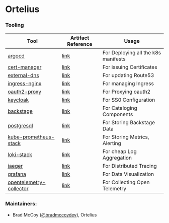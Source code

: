 # Ortelius

### Tooling

| Tool | Artifact Reference | Usage |
| --- | --- | --- |
| [argocd](https://) | [link](http://artifacthub.io) | For Deploying all the k8s manifests |
| [cert-manager](https://certmanager.io) | [link](http://artifacthub.io) | For issuing Certificates |
| [external-dns](https://) | [link](http://artifacthub.io) | For updating Route53 |
| [ingress-nginx](https://) | [link](http://artifacthub.io) | For managing Ingress |
| [oauth2-proxy](https://) | [link](http://artifacthub.io) | For Proxying oauth2 |
| [keycloak](https://) | [link](http://artifacthub.io) | For SS0 Configuration |
| [backstage](https://) | [link](http://artifacthub.io) | For Cataloging Components |
| [postgresql](https://) | [link](http://artifacthub.io) | For Storing Backstage Data |
| [kube-prometheus-stack](https://) | [link](http://artifacthub.io) | For Storing Metrics, Alerting |
| [loki-stack](https://) | [link](http://artifacthub.io) | For cheap Log Aggregation |
| [jaeger](https://) | [link](http://artifacthub.io) | For Distributed Tracing |
| [grafana](https://) | [link](http://artifacthub.io) | For Data Visualization |
| [opentelemetry-collector](https://) | [link](http://artifacthub.io) | For Collecting Open Telemetry |

### Maintainers:
* Brad McCoy ([@bradmccoydev](https://github.com/bradmccoydev)), Ortelius
